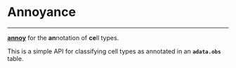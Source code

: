 # Annoyance
---

[**annoy**](https://github.com/spotify/annoy) for the **an**notation of **ce**ll types. 

This is a simple API for classifying cell types as annotated in an **`adata.obs`** table. 